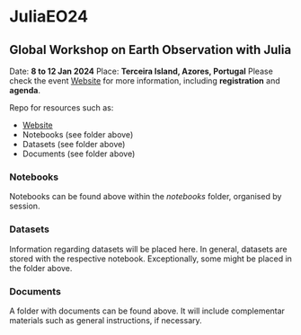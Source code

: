 # JuliaEO24
     
## Global Workshop on Earth Observation with Julia     
Date: **8 to 12 Jan 2024**
Place: **Terceira Island, Azores, Portugal**
Please check the event [Website](https://aircentre.github.io/JuliaEO24/) for more information, including **registration** and **agenda**.

Repo for resources such as:
 + [Website](https://aircentre.github.io/JuliaEO24/ "Up-to-date program")
 + Notebooks (see folder above)
 + Datasets (see folder above)
 + Documents (see folder above)

### Notebooks
Notebooks can be found above within the *notebooks* folder, organised by session.

### Datasets
Information regarding datasets will be placed here.
In general, datasets are stored with the respective notebook. Exceptionally, some might be placed in the folder above.

### Documents
A folder with documents can be found above. It will include complementar materials such as general instructions, if necessary.